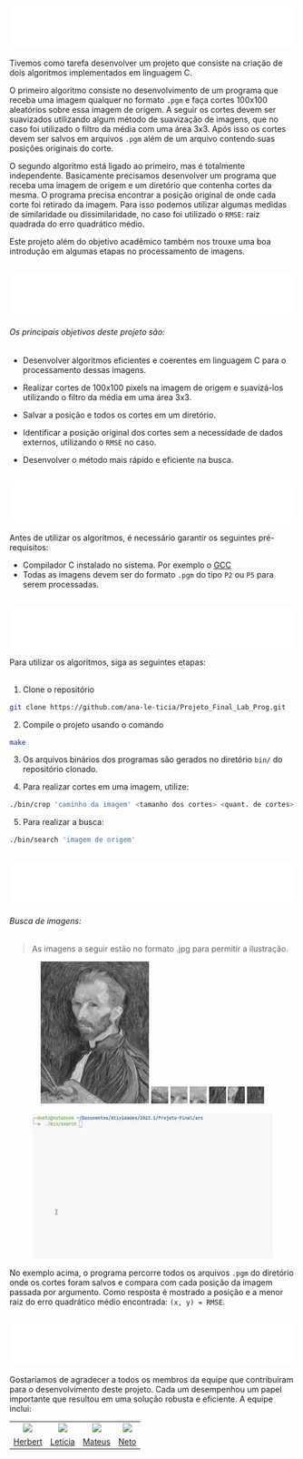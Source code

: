 

<img src="assets/svg/introducao.svg" />

Tivemos como tarefa desenvolver um projeto que consiste na criação de dois algoritmos implementados em linguagem C. 

O primeiro algoritmo consiste no desenvolvimento de um programa que receba uma imagem qualquer no formato `.pgm` e faça cortes 100x100 aleatórios sobre essa imagem de origem. A seguir os cortes devem ser suavizados utilizando algum método de suavização de imagens, que no caso foi utilizado o filtro da média com uma área 3x3. Após isso os cortes devem ser salvos em arquivos `.pgm` além de um arquivo contendo suas posições originais do corte.

O segundo algoritmo está ligado ao primeiro, mas é totalmente independente. Basicamente precisamos desenvolver um programa que receba uma imagem de origem e um diretório que contenha cortes da mesma. O programa precisa encontrar a posição original de onde cada corte foi retirado da imagem. Para isso podemos utilizar algumas medidas de similaridade ou dissimilaridade, no caso foi utilizado o `RMSE`: raiz quadrada do erro quadrático médio.

Este projeto além do objetivo acadêmico também nos trouxe uma boa introdução em algumas etapas no processamento de imagens.

<br>

<img src="assets/svg/objetivos.svg" />

###### Os principais objetivos deste projeto são:

- Desenvolver algoritmos eficientes e coerentes em linguagem C para o processamento dessas imagens.

- Realizar cortes de 100x100 pixels na imagem de origem e suavizá-los utilizando o filtro da média em uma área 3x3.

- Salvar a posição e todos os cortes em um diretório.

- Identificar a posição original dos cortes sem a necessidade de dados externos, utilizando o `RMSE` no caso.

- Desenvolver o método mais rápido e eficiente na busca.

</br>

<img src="assets/svg/pre-requisitos.svg" />

Antes de utilizar os algoritmos, é necessário garantir os seguintes pré-requisitos:


- Compilador C instalado no sistema. Por exemplo o <a target="_blank" href="https://gcc.gnu.org/">GCC</a>
- Todas as imagens devem ser do formato `.pgm` do tipo `P2` ou `P5` para serem processadas.

</br>

<img src="assets/svg/uso.svg" />

</br>

Para utilizar os algoritmos, siga as seguintes etapas:</br></br>

1. Clone o repositório

```bash
git clone https://github.com/ana-le-ticia/Projeto_Final_Lab_Prog.git
```

2. Compile o projeto usando o comando

```bash
make
```

3. Os arquivos binários dos programas são gerados no diretório `bin/` do repositório clonado.

4. Para realizar cortes em uma imagem, utilize:

```bash
./bin/crop 'caminho da imagem' <tamanho dos cortes> <quant. de cortes>
```

5. Para realizar a busca:

```bash
./bin/search 'imagem de origem'
```

</br>

<img src="assets/svg/exemplos.svg" />

</br>


###### Busca de imagens:

> As imagens a seguir estão no formato .jpg para permitir a ilustração.

<div align="center">
    <figure align="center">
        <img src="./assets/example_02/van-gogh.jpg" height="250" alt="Van Gogh"/>
        <img src="./assets/example_02/crop_81.jpg" height="30" alt="crop_81"/>
        <img src="./assets/example_02/crop_18.jpg" height="30" alt="crop_18"/>
        <img src="./assets/example_02/crop_74.jpg" height="30" alt="crop_74"/>
        <img src="./assets/example_02/crop_95.jpg" height="30" alt="crop_95"/>
        <img src="./assets/example_02/crop_32.jpg" height="30" alt="crop_32"/>
        <img src="./assets/example_02/crop_52.jpg" height="30" alt="crop_52"/>
    </figure>
    <figure>
        <img width="550" src="./assets/example_02/example_02.gif" alt="Example 02">
    </figure>
</div>

No exemplo acima, o programa percorre todos os arquivos `.pgm` do diretório onde os cortes foram salvos e compara com cada posição da imagem passada por argumento. Como resposta é mostrado a posição e a menor raiz do erro quadrático médio encontrada: `(x, y) = RMSE`.

</br>

<img src="assets/svg/creditos.svg" />

Gostaríamos de agradecer a todos os membros da equipe que contribuíram para o desenvolvimento deste projeto. Cada um desempenhou um papel importante que resultou em uma solução robusta e eficiente. A equipe inclui:

<table align="center">
    <tbody align="center">
        <tr align="center">
            <td align="center">
                <a href="" target="_blank">
                    <img src="https://i.pinimg.com/236x/0d/26/72/0d2672cf4d9df1d7b29b12890295c6a4.jpg" height="75" /> 
                </a>
            </td>
            <td align="center">
                <a href="" target="_blank">
                    <img src="https://e7.pngegg.com/pngimages/824/948/png-clipart-kuzco-llama-youtube-youtube-face-human.png" height="75" /> 
                </a>
            </td>
            <td align="center">
                <a href="https://github.com/DarksaurGames" target="_blank">
                    <img src="https://assets-prd.ignimgs.com/2022/10/19/untitled-1-copy-1666187781885.jpg" height="75" /> 
                </a>
            </td>
            <td align="center">
                <a href="https://github.com/d-neto" target="_blank">
                    <img src="https://avatars.githubusercontent.com/u/62569577" height="75" /> 
                </a>
            </td>
        </tr>
        <tr align="center">
            <td align="center">
                <a href="" target="_blank">
                    Herbert
                </a>
            </td>
            <td align="center">
                <a href="https://github.com/ana-le-ticia" target="_blank">
                    Letícia
                </a>
            </td>
            <td align="center">
                <a href="https://github.com/DarksaurGames" target="_blank">
                    Mateus
                </a>
            </td>
            <td align="center">
                <a href="https://github.com/d-neto" target="_blank">
                    Neto
                </a>
            </td>
        </tr>
    </tbody>
</table>
